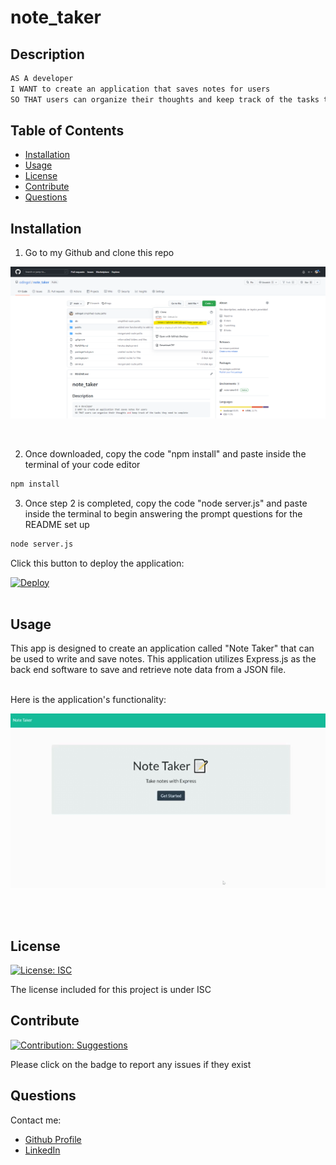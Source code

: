 # note_taker        
## Description
    
```md
AS A developer 
I WANT to create an application that saves notes for users
SO THAT users can organize their thoughts and keep track of the tasks they need to complete
```
    
## Table of Contents
    
- [Installation](#installation)
- [Usage](#usage)
- [License](#license)
- [Contribute](#contribute)
- [Questions](#questions)
    
## Installation

1) Go to my Github and clone this repo

![Git Clone Navigation](./images/git-nav-clone.png)

<br>

2) Once downloaded, copy the code "npm install" and paste inside the terminal of your code editor

```bash
npm install
```

3) Once step 2 is completed, copy the code "node server.js" and paste inside the terminal to begin answering the prompt questions for the README set up

```bash
node server.js
```    


Click this button to deploy the application:


[![Deploy](https://www.herokucdn.com/deploy/button.svg)](https://note-taker0-0.herokuapp.com/)
<br>
<br>
    
 ## Usage
    
This app is designed to create an application called "Note Taker" that can be used to write and save notes. This application utilizes Express.js as the back end software to save and retrieve note data from a JSON file.

<br>Here is the application's functionality:

![Note Taker Demo](./images/note-taker-demo.gif) 

<br><br>
    
## License 
[![License: ISC](https://img.shields.io/badge/License-ISC-blue.svg)](https://opensource.org/licenses/ISC)
    
    
The license included for this project is under ISC
    
    
## Contribute 
[![Contribution: Suggestions](https://img.shields.io/badge/Contribution%20-Suggestions-4baaaa.svg)](https://github.com/odingol/note_taker/issues)
    
Please click on the badge to report any issues if they exist
    

## Questions
    
Contact me: 

- [Github Profile](https://github.com/odingol) 
- [LinkedIn](https://www.linkedin.com/in/lamor-odingo/)

